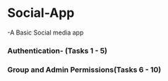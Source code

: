 # Social-App
  -A Basic Social media app
  ### Authentication- (Tasks 1 - 5)
  ### Group and Admin Permissions(Tasks 6 - 10)
